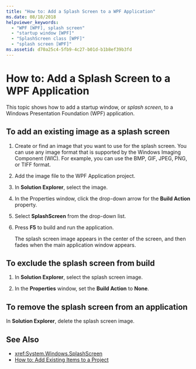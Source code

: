```yaml
---
title: "How to: Add a Splash Screen to a WPF Application"
ms.date: 08/18/2018
helpviewer_keywords:
  - "WPF [WPF], splash screen"
  - "startup window [WPF]"
  - "SplashScreen class [WPF]"
  - "splash screen [WPF]"
ms.assetid: d70a25c4-5fb9-4c27-b01d-b1b8ef39b3fd
---
```

# How to: Add a Splash Screen to a WPF Application

This topic shows how to add a startup window, or *splash screen*, to a Windows Presentation Foundation (WPF) application.

## To add an existing image as a splash screen

1.  Create or find an image that you want to use for the splash screen. You can use any image format that is supported by the Windows Imaging Component (WIC). For example, you can use the BMP, GIF, JPEG, PNG, or TIFF format.

2.  Add the image file to the WPF Application project.

3.  In **Solution Explorer**, select the image.

4.  In the Properties window, click the drop-down arrow for the **Build Action** property.

5.  Select **SplashScreen** from the drop-down list.

6.  Press **F5** to build and run the application.

     The splash screen image appears in the center of the screen, and then fades when the main application window appears.

## To exclude the splash screen from build

1.  In **Solution Explorer**, select the splash screen image.

2.  In the **Properties** window, set the **Build Action** to **None**.

## To remove the splash screen from an application

In **Solution Explorer**, delete the splash screen image.

## See Also

- <xref:System.Windows.SplashScreen>
- [How to: Add Existing Items to a Project](/previous-versions/visualstudio/visual-studio-2010/9f4t9t92(v=vs.100))
